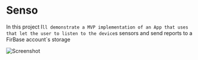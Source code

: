 # Senso

In this project I`ll demonstrate a MVP implementation of an App that uses that let the user to listen to the device`s sensors
and send reports to a FirBase account`s storage


![Screenshot](![senso_main_screen_small](https://user-images.githubusercontent.com/8309205/31058275-b4f41468-a6f9-11e7-91bc-87cab04d4058.png))